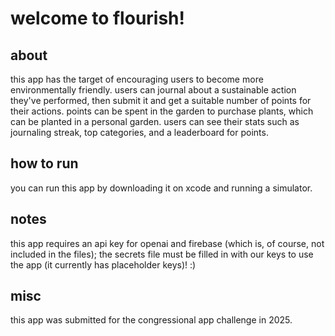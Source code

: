 # welcome to flourish!


## about
this app has the target of encouraging users to become more environmentally friendly. users can journal about a sustainable action they've performed, then submit it and get a suitable number of points for their actions. points can be spent in the garden to purchase plants, which can be planted in a personal garden. users can see their stats such as journaling streak, top categories, and a leaderboard for points.

## how to run
you can run this app by downloading it on xcode and running a simulator.

## notes
this app requires an api key for openai and firebase (which is, of course, not included in the files); the secrets file must be filled in with our keys to use the app (it currently has placeholder keys)! :)

## misc
this app was submitted for the congressional app challenge in 2025.
